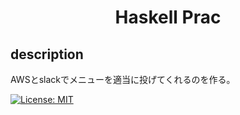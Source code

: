 
<h1 align="center">Haskell Prac</h1>

## description
AWSとslackでメニューを適当に投げてくれるのを作る。

<a href="LICENSE">
  <img src="https://img.shields.io/badge/license-MIT-blue.svg" alt="License: MIT">
</a>
